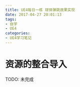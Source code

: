 ```yaml
---
title: UE4每日一练 球体弹跳效果实现
date: 2017-04-27 20:01:13
tags:
- 自学
- UE4
categories:
- UE4学习笔记
---
```


# 资源的整合导入

TODO: 未完成
